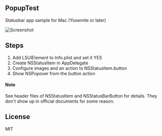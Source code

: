 ## PopupTest
Statusbar app sample for Mac (Yosemite or later)

![Screenshot](https://raw.githubusercontent.com/taichino/PopupTest/master/screenshot/screenshot.png)

## Steps
1. Add LSUIElement to Info.plist and set it YES
2. Create NSStatusItem in AppDelegate
3. Configure images and an action to NSStatusItem.button
4. Show NSPopover from the button action

#### Note
See header files of NSStatusItem and NSStatusBarButton for details. They don't show up in official documents for some reason.

## License
MIT
